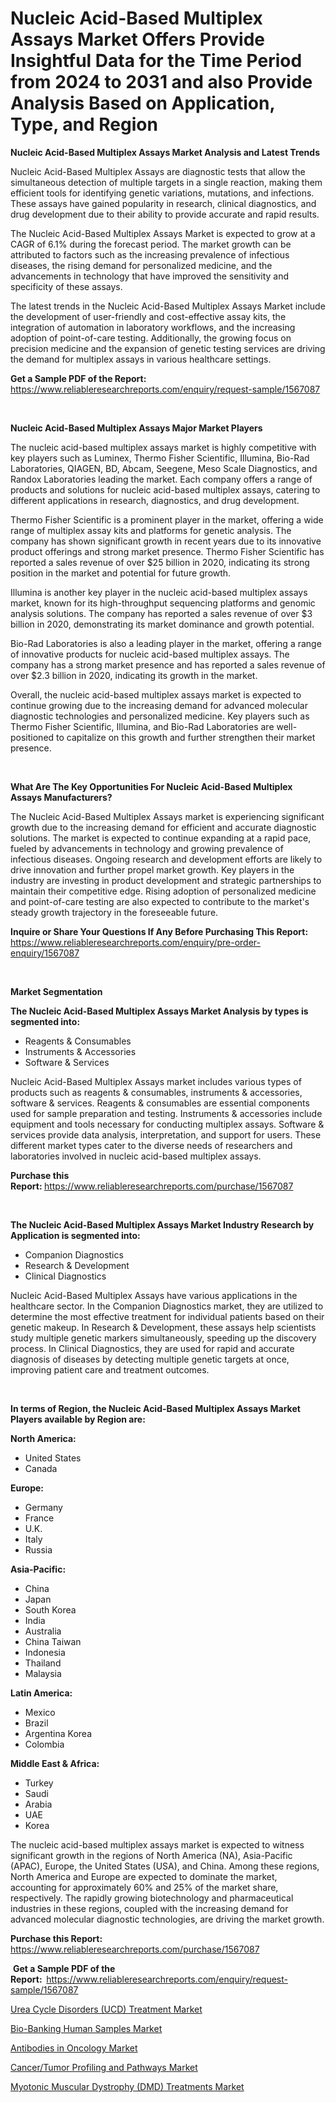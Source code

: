 <p><h1>Nucleic Acid-Based Multiplex Assays Market Offers Provide Insightful Data for the Time Period from 2024 to 2031 and also Provide Analysis Based on Application, Type, and Region</h1></p><p><strong>Nucleic Acid-Based Multiplex Assays Market Analysis and Latest Trends</strong></p>
<p><p>Nucleic Acid-Based Multiplex Assays are diagnostic tests that allow the simultaneous detection of multiple targets in a single reaction, making them efficient tools for identifying genetic variations, mutations, and infections. These assays have gained popularity in research, clinical diagnostics, and drug development due to their ability to provide accurate and rapid results.</p><p>The Nucleic Acid-Based Multiplex Assays Market is expected to grow at a CAGR of 6.1% during the forecast period. The market growth can be attributed to factors such as the increasing prevalence of infectious diseases, the rising demand for personalized medicine, and the advancements in technology that have improved the sensitivity and specificity of these assays.</p><p>The latest trends in the Nucleic Acid-Based Multiplex Assays Market include the development of user-friendly and cost-effective assay kits, the integration of automation in laboratory workflows, and the increasing adoption of point-of-care testing. Additionally, the growing focus on precision medicine and the expansion of genetic testing services are driving the demand for multiplex assays in various healthcare settings.</p></p>
<p><strong>Get a Sample PDF of the Report:&nbsp;</strong> <a href="https://www.reliableresearchreports.com/enquiry/request-sample/1567087">https://www.reliableresearchreports.com/enquiry/request-sample/1567087</a></p>
<p>&nbsp;</p>
<p><strong>Nucleic Acid-Based Multiplex Assays Major Market Players</strong></p>
<p><p>The nucleic acid-based multiplex assays market is highly competitive with key players such as Luminex, Thermo Fisher Scientific, Illumina, Bio-Rad Laboratories, QIAGEN, BD, Abcam, Seegene, Meso Scale Diagnostics, and Randox Laboratories leading the market. Each company offers a range of products and solutions for nucleic acid-based multiplex assays, catering to different applications in research, diagnostics, and drug development.</p><p>Thermo Fisher Scientific is a prominent player in the market, offering a wide range of multiplex assay kits and platforms for genetic analysis. The company has shown significant growth in recent years due to its innovative product offerings and strong market presence. Thermo Fisher Scientific has reported a sales revenue of over $25 billion in 2020, indicating its strong position in the market and potential for future growth.</p><p>Illumina is another key player in the nucleic acid-based multiplex assays market, known for its high-throughput sequencing platforms and genomic analysis solutions. The company has reported a sales revenue of over $3 billion in 2020, demonstrating its market dominance and growth potential.</p><p>Bio-Rad Laboratories is also a leading player in the market, offering a range of innovative products for nucleic acid-based multiplex assays. The company has a strong market presence and has reported a sales revenue of over $2.3 billion in 2020, indicating its growth in the market.</p><p>Overall, the nucleic acid-based multiplex assays market is expected to continue growing due to the increasing demand for advanced molecular diagnostic technologies and personalized medicine. Key players such as Thermo Fisher Scientific, Illumina, and Bio-Rad Laboratories are well-positioned to capitalize on this growth and further strengthen their market presence.</p></p>
<p>&nbsp;</p>
<p><strong>What Are The Key Opportunities For Nucleic Acid-Based Multiplex Assays Manufacturers?</strong></p>
<p><p>The Nucleic Acid-Based Multiplex Assays market is experiencing significant growth due to the increasing demand for efficient and accurate diagnostic solutions. The market is expected to continue expanding at a rapid pace, fueled by advancements in technology and growing prevalence of infectious diseases. Ongoing research and development efforts are likely to drive innovation and further propel market growth. Key players in the industry are investing in product development and strategic partnerships to maintain their competitive edge. Rising adoption of personalized medicine and point-of-care testing are also expected to contribute to the market's steady growth trajectory in the foreseeable future.</p></p>
<p><strong>Inquire or Share Your Questions If Any Before Purchasing This Report:</strong> <a href="https://www.reliableresearchreports.com/enquiry/pre-order-enquiry/1567087">https://www.reliableresearchreports.com/enquiry/pre-order-enquiry/1567087</a></p>
<p>&nbsp;</p>
<p><strong>Market Segmentation</strong></p>
<p><strong>The Nucleic Acid-Based Multiplex Assays Market Analysis by types is segmented into:</strong></p>
<p><ul><li>Reagents & Consumables</li><li>Instruments & Accessories</li><li>Software & Services</li></ul></p>
<p><p>Nucleic Acid-Based Multiplex Assays market includes various types of products such as reagents & consumables, instruments & accessories, software & services. Reagents & consumables are essential components used for sample preparation and testing. Instruments & accessories include equipment and tools necessary for conducting multiplex assays. Software & services provide data analysis, interpretation, and support for users. These different market types cater to the diverse needs of researchers and laboratories involved in nucleic acid-based multiplex assays.</p></p>
<p><strong>Purchase this Report:&nbsp;</strong><a href="https://www.reliableresearchreports.com/purchase/1567087">https://www.reliableresearchreports.com/purchase/1567087</a></p>
<p>&nbsp;</p>
<p><strong>The Nucleic Acid-Based Multiplex Assays Market Industry Research by Application is segmented into:</strong></p>
<p><ul><li>Companion Diagnostics</li><li>Research & Development</li><li>Clinical Diagnostics</li></ul></p>
<p><p>Nucleic Acid-Based Multiplex Assays have various applications in the healthcare sector. In the Companion Diagnostics market, they are utilized to determine the most effective treatment for individual patients based on their genetic makeup. In Research & Development, these assays help scientists study multiple genetic markers simultaneously, speeding up the discovery process. In Clinical Diagnostics, they are used for rapid and accurate diagnosis of diseases by detecting multiple genetic targets at once, improving patient care and treatment outcomes.</p></p>
<p>&nbsp;</p>
<p><strong>In terms of Region, the Nucleic Acid-Based Multiplex Assays Market Players available by Region are:</strong></p>
<p>
    <p> <strong> North America: </strong>
        <ul>
            <li>United States</li>
            <li>Canada</li>
        </ul>
        </p> 
    <p> <strong> Europe: </strong>
        <ul>
            <li>Germany</li>
            <li>France</li>
            <li>U.K.</li>
            <li>Italy</li>
            <li>Russia</li>
        </ul>
        </p> 
    <p> <strong> Asia-Pacific: </strong>
        <ul>
            <li>China</li>
            <li>Japan</li>
            <li>South Korea</li>
            <li>India</li>
            <li>Australia</li>
            <li>China Taiwan</li>
            <li>Indonesia</li>
            <li>Thailand</li>
            <li>Malaysia</li>
        </ul>
        </p> 
    <p> <strong> Latin America: </strong>
        <ul>
            <li>Mexico</li>
            <li>Brazil</li>
            <li>Argentina Korea</li>
            <li>Colombia</li>
        </ul>
        </p> 
    <p> <strong> Middle East & Africa: </strong>
        <ul>
            <li>Turkey</li>
            <li>Saudi</li>
            <li>Arabia</li>
            <li>UAE</li>
            <li>Korea</li>
        </ul>
    </p>
    </p>
<p><p>The nucleic acid-based multiplex assays market is expected to witness significant growth in the regions of North America (NA), Asia-Pacific (APAC), Europe, the United States (USA), and China. Among these regions, North America and Europe are expected to dominate the market, accounting for approximately 60% and 25% of the market share, respectively. The rapidly growing biotechnology and pharmaceutical industries in these regions, coupled with the increasing demand for advanced molecular diagnostic technologies, are driving the market growth.</p></p>
<p><strong>Purchase this Report: </strong><a href="https://www.reliableresearchreports.com/purchase/1567087">https://www.reliableresearchreports.com/purchase/1567087</a></p>
<p>&nbsp;<strong>Get a Sample PDF of the Report:&nbsp;&nbsp;</strong><a href="https://www.reliableresearchreports.com/enquiry/request-sample/1567087">https://www.reliableresearchreports.com/enquiry/request-sample/1567087</a></p>
<p><strong></strong></p>
<p><p><a href="https://medium.com/@patriciaday39/urea-cycle-disorders-ucd-treatment-market-comprehensive-assessment-by-type-application-and-55a1084f5396">Urea Cycle Disorders (UCD) Treatment Market</a></p><p><a href="https://medium.com/@dioncollins8227/bio-banking-human-samples-market-analysis-and-sze-forecasted-for-period-from-2024-to-2031-a9e9c9cb8455">Bio-Banking Human Samples Market</a></p><p><a href="https://medium.com/@patriciaday39/antibodies-in-oncology-market-comprehensive-assessment-by-type-application-and-geography-cefc6028fa72">Antibodies in Oncology Market</a></p><p><a href="https://medium.com/@vincentalvarez1980/cancer-tumor-profiling-and-pathways-market-trends-and-market-analysis-forecasted-for-period-14e4387ee721">Cancer/Tumor Profiling and Pathways Market</a></p><p><a href="https://medium.com/@vincentalvarez1980/myotonic-muscular-dystrophy-dmd-treatments-market-analysis-its-cagr-market-segmentation-and-d3e8bb6f186a">Myotonic Muscular Dystrophy (DMD) Treatments Market</a></p></p>